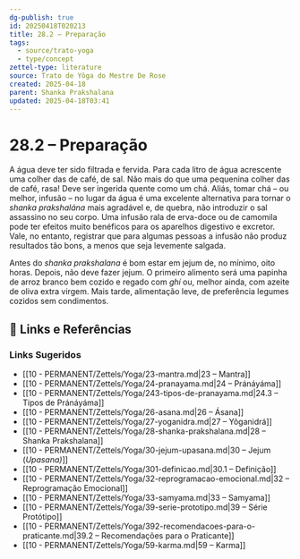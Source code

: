 ```yaml
---
dg-publish: true
id: 20250418T020213
title: 28.2 – Preparação
tags:
  - source/trato-yoga
  - type/concept
zettel-type: literature
source: Trato de Yôga do Mestre De Rose
created: 2025-04-18
parent: Shanka Prakshalana
updated: 2025-04-18T03:41
---
```


# 28.2 – Preparação

A água deve ter sido filtrada e fervida. Para cada litro de água acrescente uma colher das de café, de sal. Não mais do que uma pequenina colher das de café, rasa! Deve ser ingerida quente como um chá. Aliás, tomar chá – ou melhor, infusão – no lugar da água é uma excelente alternativa para tornar o *shanka prakshalána* mais agradável e, de quebra, não introduzir o sal assassino no seu corpo. Uma infusão rala de erva-doce ou de camomila pode ter efeitos muito benéficos para os aparelhos digestivo e excretor. Vale, no entanto, registrar que para algumas pessoas a infusão não produz resultados tão bons, a menos que seja levemente salgada.

Antes do *shanka prakshalana* é bom estar em jejum de, no mínimo, oito horas. Depois, não deve fazer jejum. O primeiro alimento será uma papinha de arroz branco bem cozido e regado com *ghí* ou, melhor ainda, com azeite de oliva extra virgem. Mais tarde, alimentação leve, de preferência legumes cozidos sem condimentos.

## 🔗 Links e Referências











### Links Sugeridos

- [[10 - PERMANENT/Zettels/Yoga/23-mantra.md\|23 – Mantra]]
- [[10 - PERMANENT/Zettels/Yoga/24-pranayama.md\|24 – Pránáyáma]]
- [[10 - PERMANENT/Zettels/Yoga/243-tipos-de-pranayama.md\|24.3 – Tipos de Pránáyáma]]
- [[10 - PERMANENT/Zettels/Yoga/26-asana.md\|26 – Ásana]]
- [[10 - PERMANENT/Zettels/Yoga/27-yoganidra.md\|27 – Yôganidrá]]
- [[10 - PERMANENT/Zettels/Yoga/28-shanka-prakshalana.md\|28 – Shanka Prakshalana]]
- [[10 - PERMANENT/Zettels/Yoga/30-jejum-upasana.md\|30 – Jejum (*Upasana)*]]
- [[10 - PERMANENT/Zettels/Yoga/301-definicao.md\|30.1 – Definição]]
- [[10 - PERMANENT/Zettels/Yoga/32-reprogramacao-emocional.md\|32 – Reprogramação Emocional]]
- [[10 - PERMANENT/Zettels/Yoga/33-samyama.md\|33 – Samyama]]
- [[10 - PERMANENT/Zettels/Yoga/39-serie-prototipo.md\|39 – Série Protótipo]]
- [[10 - PERMANENT/Zettels/Yoga/392-recomendacoes-para-o-praticante.md\|39.2 – Recomendações para o Praticante]]
- [[10 - PERMANENT/Zettels/Yoga/59-karma.md\|59 – Karma]]